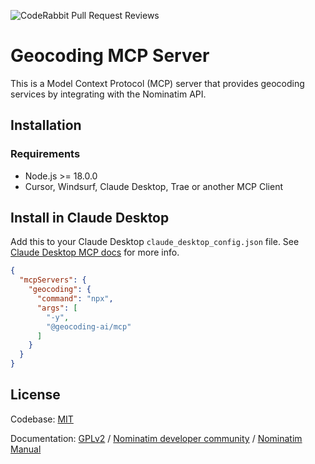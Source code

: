 ![CodeRabbit Pull Request Reviews](https://img.shields.io/coderabbit/prs/github/geocoding-ai/mcp?utm_source=oss&utm_medium=github&utm_campaign=geocoding-ai%2Fmcp&labelColor=171717&color=FF570A&link=https%3A%2F%2Fcoderabbit.ai&label=CodeRabbit+Reviews)

# Geocoding MCP Server

This is a Model Context Protocol (MCP) server that provides geocoding services by integrating with the Nominatim API.

## Installation

### Requirements
- Node.js >= 18.0.0
- Cursor, Windsurf, Claude Desktop, Trae or another MCP Client

## Install in Claude Desktop
Add this to your Claude Desktop `claude_desktop_config.json` file. See [Claude Desktop MCP docs](https://modelcontextprotocol.io/quickstart/user) for more info.

```json
{
  "mcpServers": {
    "geocoding": {
      "command": "npx",
      "args": [
        "-y",
        "@geocoding-ai/mcp"
      ]
    }
  }
}
```

## License

Codebase: [MIT](./LICENSE)

Documentation: [GPLv2](https://www.gnu.org/licenses/old-licenses/gpl-2.0.en.html) / [Nominatim developer community](https://github.com/osm-search/Nominatim) / [Nominatim Manual](https://nominatim.org/release-docs/latest/)
